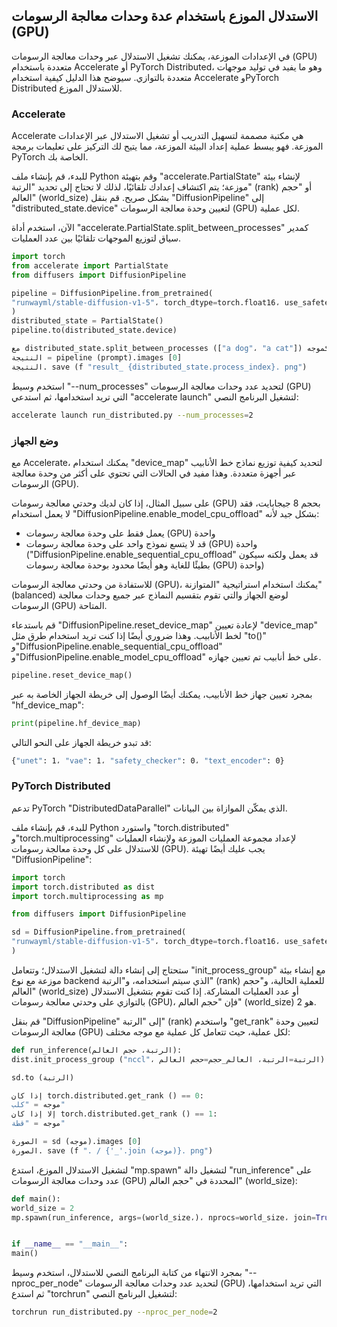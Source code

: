 ## الاستدلال الموزع باستخدام عدة وحدات معالجة الرسومات (GPU)

في الإعدادات الموزعة، يمكنك تشغيل الاستدلال عبر وحدات معالجة الرسومات (GPU) متعددة باستخدام Accelerate أو PyTorch Distributed، وهو ما يفيد في توليد موجهات متعددة بالتوازي. سيوضح هذا الدليل كيفية استخدام Accelerate وPyTorch Distributed للاستدلال الموزع.

### Accelerate

Accelerate هي مكتبة مصممة لتسهيل التدريب أو تشغيل الاستدلال عبر الإعدادات الموزعة. فهو يبسط عملية إعداد البيئة الموزعة، مما يتيح لك التركيز على تعليمات برمجة PyTorch الخاصة بك.

للبدء، قم بإنشاء ملف Python وقم بتهيئة "accelerate.PartialState" لإنشاء بيئة موزعة؛ يتم اكتشاف إعدادك تلقائيًا، لذلك لا تحتاج إلى تحديد "الرتبة" (rank) أو "حجم العالم" (world_size) بشكل صريح. قم بنقل "DiffusionPipeline" إلى "distributed_state.device" لتعيين وحدة معالجة الرسومات (GPU) لكل عملية.

الآن، استخدم أداة "accelerate.PartialState.split_between_processes" كمدير سياق لتوزيع الموجهات تلقائيًا بين عدد العمليات.

```py
import torch
from accelerate import PartialState
from diffusers import DiffusionPipeline

pipeline = DiffusionPipeline.from_pretrained(
"runwayml/stable-diffusion-v1-5"، torch_dtype=torch.float16، use_safetensors=True
)
distributed_state = PartialState()
pipeline.to(distributed_state.device)

مع distributed_state.split_between_processes (["a dog"، "a cat"]) كموجه:
النتيجة = pipeline (prompt).images [0]
النتيجة. save (f "result_ {distributed_state.process_index}. png")
```

استخدم وسيط "--num_processes" لتحديد عدد وحدات معالجة الرسومات (GPU) التي تريد استخدامها، ثم استدعي "accelerate launch" لتشغيل البرنامج النصي:

```bash
accelerate launch run_distributed.py --num_processes=2
```

### وضع الجهاز

مع Accelerate، يمكنك استخدام "device_map" لتحديد كيفية توزيع نماذج خط الأنابيب عبر أجهزة متعددة. وهذا مفيد في الحالات التي تحتوي على أكثر من وحدة معالجة الرسومات (GPU).

على سبيل المثال، إذا كان لديك وحدتي معالجة رسومات (GPU) بحجم 8 جيجابايت، فقد لا يعمل استخدام "DiffusionPipeline.enable_model_cpu_offload" بشكل جيد لأنه:

- يعمل فقط على وحدة معالجة رسومات (GPU) واحدة
- قد لا يتسع نموذج واحد على وحدة معالجة رسومات (GPU) واحدة ("DiffusionPipeline.enable_sequential_cpu_offload" قد يعمل ولكنه سيكون بطيئًا للغاية وهو أيضًا محدود بوحدة معالجة رسومات (GPU) واحدة)

للاستفادة من وحدتي معالجة الرسومات (GPU)، يمكنك استخدام استراتيجية "المتوازنة" (balanced) لوضع الجهاز والتي تقوم بتقسيم النماذج عبر جميع وحدات معالجة الرسومات (GPU) المتاحة.

قم باستدعاء "DiffusionPipeline.reset_device_map" لإعادة تعيين "device_map" لخط الأنابيب. وهذا ضروري أيضًا إذا كنت تريد استخدام طرق مثل "to()" و"DiffusionPipeline.enable_sequential_cpu_offload" و"DiffusionPipeline.enable_model_cpu_offload" على خط أنابيب تم تعيين جهازه.

```py
pipeline.reset_device_map()
```

بمجرد تعيين جهاز خط الأنابيب، يمكنك أيضًا الوصول إلى خريطة الجهاز الخاصة به عبر "hf_device_map":

```py
print(pipeline.hf_device_map)
```

قد تبدو خريطة الجهاز على النحو التالي:

```bash
{"unet": 1، "vae": 1، "safety_checker": 0، "text_encoder": 0}
```

### PyTorch Distributed

تدعم PyTorch "DistributedDataParallel" الذي يمكّن الموازاة بين البيانات.

للبدء، قم بإنشاء ملف Python واستورد "torch.distributed" و"torch.multiprocessing" لإعداد مجموعة العمليات الموزعة ولإنشاء العمليات للاستدلال على كل وحدة معالجة رسومات (GPU). يجب عليك أيضًا تهيئة "DiffusionPipeline":

```py
import torch
import torch.distributed as dist
import torch.multiprocessing as mp

from diffusers import DiffusionPipeline

sd = DiffusionPipeline.from_pretrained(
"runwayml/stable-diffusion-v1-5"، torch_dtype=torch.float16، use_safetensors=True
)
```

ستحتاج إلى إنشاء دالة لتشغيل الاستدلال؛ وتتعامل "init_process_group" مع إنشاء بيئة موزعة مع نوع backend الذي سيتم استخدامه، و"الرتبة" (rank) للعملية الحالية، و"حجم العالم" (world_size) أو عدد العمليات المشاركة. إذا كنت تقوم بتشغيل الاستدلال بالتوازي على وحدتي معالجة رسومات (GPU)، فإن "حجم العالم" (world_size) هو 2.

قم بنقل "DiffusionPipeline" إلى "الرتبة" (rank) واستخدم "get_rank" لتعيين وحدة معالجة الرسومات (GPU) لكل عملية، حيث تتعامل كل عملية مع موجه مختلف:

```py
def run_inference(الرتبة، حجم العالم):
dist.init_process_group ("nccl"، الرتبة=الرتبة، العالم_حجم=حجم العالم)

sd.to (الرتبة)

إذا كان torch.distributed.get_rank () == 0:
موجه = "كلب"
إلا إذا كان torch.distributed.get_rank () == 1:
موجه = "قطة"

الصورة = sd (موجه).images [0]
الصورة. save (f ". / {'_'.join (موجه)}. png")
```

لتشغيل الاستدلال الموزع، استدع "mp.spawn" لتشغيل دالة "run_inference" على عدد وحدات معالجة الرسومات (GPU) المحددة في "حجم العالم" (world_size):

```py
def main():
world_size = 2
mp.spawn(run_inference, args=(world_size،)، nprocs=world_size، join=True)


if __name__ == "__main__":
main()
```

بمجرد الانتهاء من كتابة البرنامج النصي للاستدلال، استخدم وسيط "--nproc_per_node" لتحديد عدد وحدات معالجة الرسومات (GPU) التي تريد استخدامها، ثم استدع "torchrun" لتشغيل البرنامج النصي:

```bash
torchrun run_distributed.py --nproc_per_node=2
```